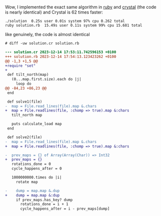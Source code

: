 Wow, I implemented the exact same algorithm in [ruby](solution.rb) and [crystal](solution.cr) (the code is nearly identical)
and Crystal is 62 times faster:

```
./solution  0.25s user 0.01s system 97% cpu 0.262 total
ruby solution.rb  15.49s user 0.11s system 99% cpu 15.681 total
```

like genuinely, the code is almost identical

```diff
# diff -uw solution.cr solution.rb

--- solution.cr 2023-12-14 17:53:11.742596153 +0100
+++ solution.rb 2023-12-14 17:54:13.123423262 +0100
@@ -1,3 +1,5 @@
+require "set"
+
 def tilt_north(map)
   (0...map.first.size).each do |j|
     loop do
@@ -84,23 +86,23 @@
 end

 def solve1(file)
-  map = File.read_lines(file).map &.chars
+  map = File.readlines(file, :chomp => true).map &:chars
   tilt_north map

   puts calculate_load map
 end

 def solve2(file)
-  map = File.read_lines(file).map &.chars
+  map = File.readlines(file, :chomp => true).map &:chars

-  prev_maps = {} of Array(Array(Char)) => Int32
+  prev_maps = {}
   rotations_done = 0
   cycle_happens_after = 0

   1000000000.times do |i|
     rotate map

-    dump = map.map &.dup
+    dump = map.map &:dup
     if prev_maps.has_key? dump
       rotations_done = i + 1
       cycle_happens_after = i - prev_maps[dump]
```
